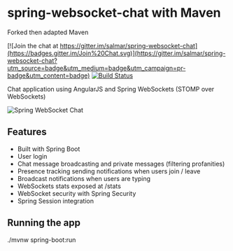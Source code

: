 spring-websocket-chat with Maven
=====================

Forked then adapted Maven

[![Join the chat at https://gitter.im/salmar/spring-websocket-chat](https://badges.gitter.im/Join%20Chat.svg)](https://gitter.im/salmar/spring-websocket-chat?utm_source=badge&utm_medium=badge&utm_campaign=pr-badge&utm_content=badge)
[![Build Status](https://travis-ci.org/salmar/spring-websocket-chat.svg?branch=master)](https://travis-ci.org/salmar/spring-websocket-chat)

Chat application using AngularJS and Spring WebSockets (STOMP over WebSockets)


![Spring WebSocket Chat](http://www.sergialmar.com/wp-content/uploads/2014/09/spring-websocket-chat-room.png "Spring WebSocket Chat")
## Features
- Built with Spring Boot
- User login
- Chat message broadcasting and private messages (filtering profanities)
- Presence tracking sending notifications when users join / leave
- Broadcast notifications when users are typing
- WebSockets stats exposed at /stats
- WebSocket security with Spring Security
- Spring Session integration

## Running the app
 ./mvnw spring-boot:run